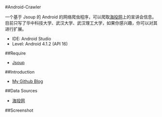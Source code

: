 #Android-Crawler

一个基于 Jsoup 的 Android 的网络爬虫程序，可以爬取[海投网](http://xjh.haitou.cc/wh/)上的宣讲会信息。目前只写了华中科技大学、武汉大学、武汉理工大学，如果你感兴趣，你可以对其进行扩展。

* IDE: Android Studio
* Level: Android 4.1.2 (API 16)

##Require

* [Jsoup](http://jsoup.org/)

##Introduction

* [My Github Blog](http://songlee24.github.io/)

##Data Sources

* [海投网](http://www.haitou.cc/)

##Screenshot


